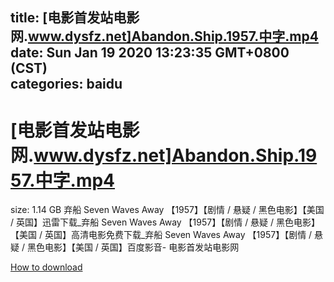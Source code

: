 
title: [电影首发站电影网.www.dysfz.net]Abandon.Ship.1957.中字.mp4
date: Sun Jan 19 2020 13:23:35 GMT+0800 (CST)    
categories: baidu
---

# [电影首发站电影网.www.dysfz.net]Abandon.Ship.1957.中字.mp4
size: 1.14 GB
 弃船 Seven Waves Away 【1957】【剧情 / 悬疑 / 黑色电影】【美国 / 英国】迅雷下载_弃船 Seven Waves Away 【1957】【剧情 / 悬疑 / 黑色电影】【美国 / 英国】高清电影免费下载_弃船 Seven Waves Away 【1957】【剧情 / 悬疑 / 黑色电影】【美国 / 英国】百度影音- 电影首发站电影网
 

[How to download](https://bpcam.bemobtrk.com/go/2ceec3aa-1ca2-46d6-b9ff-aaa5c184517c?jno=210)